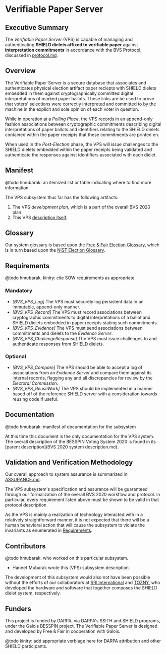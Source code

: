 # Verifiable Paper Server

## Executive Summary

The *Verifiable Paper Server* (VPS) is capable of managing and
authenticating **SHIELD dielets affixed to verifiable paper**
against **interpretation commitments** in accordance with
the BVS Protocol, discussed in [protocol.md](protocol.md).

## Overview

The Verifiable Paper Server is a secure database that associates and
authenticates physical election artifact paper reciepts with SHIELD
dielets embedded in them against cryptographically committed digital
interpretations of marked paper ballots. These links are be used to
prove that voters' selections were correctly interpreted and committed
to by the machine in the explicit and sole opinion of each voter in
question.

While in operation at a *Polling Place*, the VPS records in an
append-only fashion associations between cryptographic commitments
describing digital interpretations of paper ballots and identifiers
relating to the SHIELD dielets contained within the paper receipts
that these commitments are printed on.

When used in the *Post-Election* phase, the VPS will issue challenges
to the SHIELD dielets embedded within the paper receipts being
validated and authenticate the responses against identifiers
associated with each dielet.

## Manifest

@todo hmubarak: an itemized list or table indicating where to find
more information

The VPS subsystem thus far has the following artifacts:

1. The VPS *development plan*, which is a part of the overall BVS 2020 plan.
2. This VPS [description itself](#verifiable-paper-server).

## Glossary

Our system glossary is based upon the [Free & Fair Election Glossary][],
which is in turn based upon the [NIST Election Glossary][].

[Free & Fair Election Glossary]: https://github.com/FreeAndFair/ElectionGlossary
[NIST Election Glossary]: https://pages.nist.gov/ElectionGlossary/

## Requirements

@todo hmubarak, kiniry: cite SOW requirements as appropriate

### Mandatory

 - *[BVS\_VPS\_Log]* The VPS must securely log persistent data in an immutable, append-only manner.
 - *[BVS\_VPS\_Record]* The VPS must record associations between cryptographic commitments to digital interpretations of a ballot and SHIELD dielets embedded in paper receipts stating such commitments.
 - *[BVS\_VPS\_Evidence]* The VPS must send associations between commitments and dielets to the *Evidence Server*.
 - *[BVS\_VPS\_ChallengeResponse]* The VPS must issue challenges to and authenticate responses from SHIELD dielets.

### Optional

- *[BVS\_VPS\_Compare]* The VPS should be able to accept a log of associations from an *Evidence Server* and compare them against its internal records, flagging any and all discrepancies for review by the *Electoral Commission*.
- *[BVS\_VPS\_ReuseWork]* The VPS should be implemented in a manner based off of the reference SHIELD server with a consideration towards reusing code if useful.

## Documentation

@todo hmubarak: manifest of documentation for the subsystem

At this time this document is the only documentation for the VPS system.
The overall description of the BESSPIN Voting System 2020 is found in its
[parent description](BVS 2020 system description.md).

## Validation and Verification Methodology

Our overall approach to system assurance is summarized in
[ASSURANCE.md](../ASSURANCE.md).

The VPS subsystem's specification and assurance will be guaranteed
through our formalization of the overall BVS 2020 workflow and protocol.
In  particular, every requirement listed above must be shown to be
valid in that protocol description.

As the VPS is mainly a realization of technology interacted with in a
relatively straightforward manner, it is not expected that there will
be a human behavioral action that will cause the subsystem to violate
the invariants as enumerated in [Requirements](#requirements).

## Contributors

@todo hmubarak: who worked on this particular subsystem.

 - Haneef Mubarak wrote this (VPS) subsystem description.

The development of this subsystem would also not have been possible
without the efforts of our collaborators at [SRI International][] and
[TOZNY][], who developed the hardware and software that together
composes the SHIELD dielet system, respectively.

[SRI International]: https://www.sri.com
[TOZNY]: https://tozny.com

## Funders

This project is funded by DARPA, via DARPA's SSITH and SHIELD programs,
under the Galois BESSPIN project. The Verifiable Paper Server is
designed and developed by Free & Fair in cooperation with Galois.

@todo kiniry: add appropriate verbiage here for DARPA attribution and other
SHIELD participants.